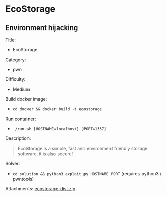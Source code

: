 # EcoStorage

## Environment hijacking

Title:
- EcoStorage

Category:
- pwn

Difficulty:
- Medium

Build docker image:
 - `cd docker && docker build -t ecostorage .`
 
Run container:
 - `./run.sh [HOSTNAME=localhost] [PORT=1337] `

Description:

> EcoStorage is a simple, fast and environment friendly storage software, it is also secure!

Solver:
 - `cd solution && python3 exploit.py HOSTNAME PORT` (requires python3 / pwntools)

Attachments: [ecostorage-dist.zip](ecostorage-dist.zip)
